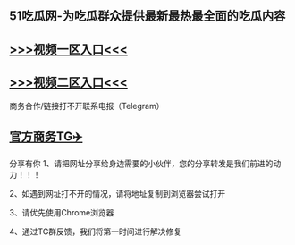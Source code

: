 51吃瓜网-为吃瓜群众提供最新最热最全面的吃瓜内容
---
[>>>视频一区入口<<<](https://yue288.github.io/)
----
[>>>视频二区入口<<<](https://yue288.github.io/)
----
商务合作/链接打不开联系电报（Telegram）

[官方商务TG✈️](https://t.me/kan9288/)
---
分享有你
1、请把网址分享给身边需要的小伙伴，您的分享转发是我们前进的动力！！！

2、如遇到网址打不开的情况，请将地址复制到浏览器尝试打开

3、请优先使用Chrome浏览器

4、通过TG群反馈，我们将第一时间进行解决修复

